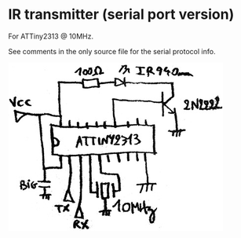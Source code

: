 # IR transmitter (serial port version)

For ATTiny2313 @ 10MHz.

See comments in the only source file for the serial protocol info.

![Schematic](schem.jpg)
